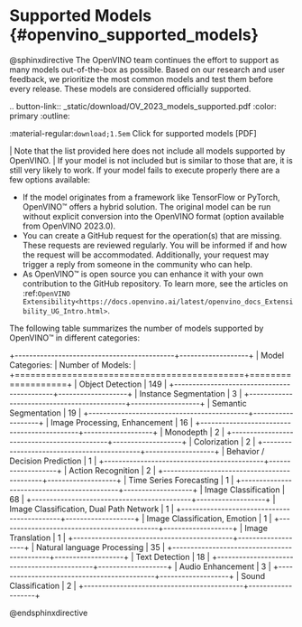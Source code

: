 # Supported Models {#openvino_supported_models}


@sphinxdirective
The OpenVINO team continues the effort to support as many models out-of-the-box as possible. 
Based on our research and user feedback, we prioritize the most common models and test them 
before every release. These models are considered officially supported.

.. button-link:: _static/download/OV_2023_models_supported.pdf
   :color: primary
   :outline:

   :material-regular:`download;1.5em` Click for supported models [PDF]


| Note that the list provided here does not include all models supported by OpenVINO.
| If your model is not included but is similar to those that are, it is still very likely to work. 
  If your model fails to execute properly there are a few options available: 

* If the model originates from a framework like TensorFlow or PyTorch, OpenVINO™ offers a hybrid solution. The original model can be run without explicit conversion into the OpenVINO format (option available from OpenVINO 2023.0).
* You can create a GitHub request for the operation(s) that are missing. These requests are reviewed regularly. You will be informed if and how the request will be accommodated. Additionally, your request may trigger a reply from someone in the community who can help.  
* As OpenVINO™ is open source you can enhance it with your own contribution to the GitHub repository. To learn more, see the articles on :ref:`OpenVINO Extensibility<https://docs.openvino.ai/latest/openvino_docs_Extensibility_UG_Intro.html>`.


The following table summarizes the number of models supported by OpenVINO™ in different categories:

+--------------------------------------------+-------------------+
| Model Categories:                          | Number of Models: |
+============================================+===================+
| Object Detection                           | 149               |
+--------------------------------------------+-------------------+
| Instance Segmentation                      | 3                 |
+--------------------------------------------+-------------------+
| Semantic Segmentation                      | 19                |
+--------------------------------------------+-------------------+
| Image Processing, Enhancement              | 16                |
+--------------------------------------------+-------------------+
| Monodepth                                  | 2                 |
+--------------------------------------------+-------------------+
| Colorization                               | 2                 |
+--------------------------------------------+-------------------+
| Behavior / Decision Prediction             | 1                 |
+--------------------------------------------+-------------------+
| Action Recognition                         | 2                 |
+--------------------------------------------+-------------------+
| Time Series Forecasting                    | 1                 |
+--------------------------------------------+-------------------+
| Image Classification                       | 68                |
+--------------------------------------------+-------------------+
| Image Classification, Dual Path Network    | 1                 |
+--------------------------------------------+-------------------+
| Image Classification, Emotion              | 1                 |
+--------------------------------------------+-------------------+
| Image Translation                          | 1                 |
+--------------------------------------------+-------------------+
| Natural language Processing                | 35                |
+--------------------------------------------+-------------------+
| Text Detection                             | 18                |
+--------------------------------------------+-------------------+
| Audio Enhancement                          | 3                 |
+--------------------------------------------+-------------------+
| Sound Classification                       | 2                 |
+--------------------------------------------+-------------------+

@endsphinxdirective